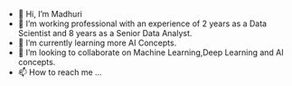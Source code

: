 - 👋 Hi, I’m Madhuri
- 👀 I’m working professional with an experience of 2 years as a Data Scientist and 8 years as a Senior Data Analyst.
- 🌱 I’m currently learning more AI Concepts.
- 💞️ I’m looking to collaborate on Machine Learning,Deep Learning and AI concepts.
- 📫 How to reach me ...

<!---
Chimtoo/Chimtoo is a ✨ special ✨ repository because its `README.md` (this file) appears on your GitHub profile.
You can click the Preview link to take a look at your changes.
--->
